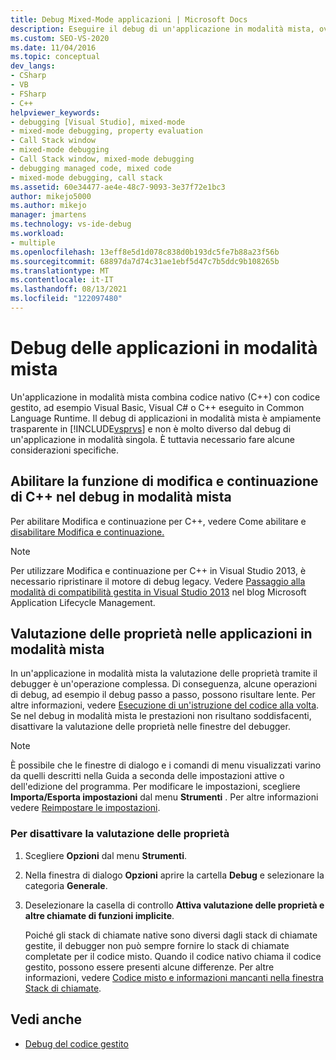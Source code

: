 ```yaml
---
title: Debug Mixed-Mode applicazioni | Microsoft Docs
description: Eseguire il debug di un'applicazione in modalità mista, ovvero un'app che combina codice nativo con codice gestito eseguito in Common Language Runtime, in Visual Studio.
ms.custom: SEO-VS-2020
ms.date: 11/04/2016
ms.topic: conceptual
dev_langs:
- CSharp
- VB
- FSharp
- C++
helpviewer_keywords:
- debugging [Visual Studio], mixed-mode
- mixed-mode debugging, property evaluation
- Call Stack window
- mixed-mode debugging
- Call Stack window, mixed-mode debugging
- debugging managed code, mixed code
- mixed-mode debugging, call stack
ms.assetid: 60e34477-ae4e-48c7-9093-3e37f72e1bc3
author: mikejo5000
ms.author: mikejo
manager: jmartens
ms.technology: vs-ide-debug
ms.workload:
- multiple
ms.openlocfilehash: 13eff8e5d1d078c838d0b193dc5fe7b88a23f56b
ms.sourcegitcommit: 68897da7d74c31ae1ebf5d47c7b5ddc9b108265b
ms.translationtype: MT
ms.contentlocale: it-IT
ms.lasthandoff: 08/13/2021
ms.locfileid: "122097480"
---
```

# <a name="debugging-mixed-mode-applications"></a>Debug delle applicazioni in modalità mista
Un'applicazione in modalità mista combina codice nativo (C++) con codice gestito, ad esempio Visual Basic, Visual C# o C++ eseguito in Common Language Runtime. Il debug di applicazioni in modalità mista è ampiamente trasparente in [!INCLUDE[vsprvs](../code-quality/includes/vsprvs_md.md)] e non è molto diverso dal debug di un'applicazione in modalità singola. È tuttavia necessario fare alcune considerazioni specifiche.

## <a name="enable-c-edit-and-continue-in-mixed-mode-debugging"></a>Abilitare la funzione di modifica e continuazione di C++ nel debug in modalità mista

Per abilitare Modifica e continuazione per C++, vedere Come abilitare e [disabilitare Modifica e continuazione.](../debugger/how-to-enable-and-disable-edit-and-continue.md)

> [!NOTE]
> Per utilizzare Modifica e continuazione per C++ in Visual Studio 2013, è necessario ripristinare il motore di debug legacy. Vedere [Passaggio alla modalità di compatibilità gestita in Visual Studio 2013](https://devblogs.microsoft.com/devops/switching-to-managed-compatibility-mode-in-visual-studio-2013/) nel blog Microsoft Application Lifecycle Management.

## <a name="property-evaluation-in-mixed-mode-applications"></a>Valutazione delle proprietà nelle applicazioni in modalità mista
 In un'applicazione in modalità mista la valutazione delle proprietà tramite il debugger è un'operazione complessa. Di conseguenza, alcune operazioni di debug, ad esempio il debug passo a passo, possono risultare lente. Per altre informazioni, vedere [Esecuzione di un'istruzione del codice alla volta](/previous-versions/visualstudio/visual-studio-2010/ek13f001(v=vs.100)). Se nel debug in modalità mista le prestazioni non risultano soddisfacenti, disattivare la valutazione delle proprietà nelle finestre del debugger.

> [!NOTE]
> È possibile che le finestre di dialogo e i comandi di menu visualizzati varino da quelli descritti nella Guida a seconda delle impostazioni attive o dell'edizione del programma. Per modificare le impostazioni, scegliere **Importa/Esporta impostazioni** dal menu **Strumenti** . Per altre informazioni vedere [Reimpostare le impostazioni](../ide/environment-settings.md#reset-settings).

### <a name="to-turn-off-property-evaluation"></a>Per disattivare la valutazione delle proprietà

1. Scegliere **Opzioni** dal menu **Strumenti**.

2. Nella finestra di dialogo **Opzioni** aprire la cartella **Debug** e selezionare la categoria **Generale**.

3. Deselezionare la casella di controllo **Attiva valutazione delle proprietà e altre chiamate di funzioni implicite**.

   Poiché gli stack di chiamate native sono diversi dagli stack di chiamate gestite, il debugger non può sempre fornire lo stack di chiamate completate per il codice misto. Quando il codice nativo chiama il codice gestito, possono essere presenti alcune differenze. Per altre informazioni, vedere [Codice misto e informazioni mancanti nella finestra Stack di chiamate](../debugger/mixed-code-and-missing-information-in-the-call-stack-window.md).

## <a name="see-also"></a>Vedi anche

- [Debug del codice gestito](../debugger/debugging-managed-code.md)